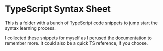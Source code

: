 # TypeScript Syntax Sheet
This is a folder with a bunch of TypeScript code snippets to jump start the syntax learning process.

I collected these snippets for myself as I perused the documentation to remember more.
It could also be a quick TS reference, if you choose. 

